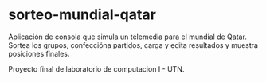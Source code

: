 # sorteo-mundial-qatar
Aplicación de consola que simula un telemedia para el mundial de Qatar.
Sortea los grupos, confeccióna partidos, carga y edita resultados y muestra posiciones finales. 

Proyecto final de laboratorio de computacion I - UTN. 
